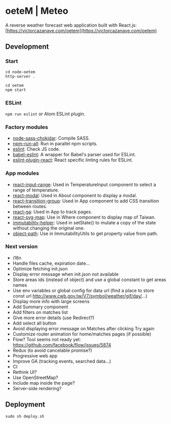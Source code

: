 # oeteM | Meteo

A reverse weather forecast web application built with React.js: [https://victorcazanave.com/oetem](https://victorcazanave.com/oetem)

## Development

### Start

```
cd node-oetem
http-server .

cd oetem
npm start
```

### ESLint

`npm run eslint` or Atom ESLint plugin.

### Factory modules

* [node-sass-chokidar](https://github.com/michaelwayman/node-sass-chokidar): Compile SASS.
* [npm-run-all](https://github.com/mysticatea/npm-run-all): Run in parallel npm scripts.
* [eslint](https://github.com/eslint/eslint): Check JS code.
* [babel-eslint](https://github.com/babel/babel-eslint): A wrapper for Babel's parser used for ESLint.
* [eslint-plugin-react](https://github.com/yannickcr/eslint-plugin-react): React specific linting rules for ESLint.

### App modules

* [react-input-range](https://github.com/davidchin/react-input-range): Used in TemperatureInput component to select a range of temperature.
* [react-modal](https://github.com/reactjs/react-modal): Used in About component to display a modal.
* [react-transition-group](https://github.com/reactjs/react-transition-group): Used in App component to add CSS transition between routes.
* [react-ga](https://github.com/react-ga/react-ga): Used in App to track pages.
* [react-svg-map](https://github.com/VictorCazanave/react-svg-map): Use in Where component to display map of Taiwan.
* [immutability-helper](https://github.com/kolodny/immutability-helper): Used in setState() to mutate a copy of the state without changing the original one.
* [object-path](https://github.com/mariocasciaro/object-path): Use in ImmutabilityUtils to get property value from path.

### Next version

* i18n
* Handle files cache, expiration date...
* Optimize fetching init.json
* Display error message when init.json not available
* Store areas ids (instead of object) and use a global constant to get areas names
* Use env variables or global config for data url (find a place to store const url http://www.cwb.gov.tw/V7/symbol/weather/gif/day/...)
* Display more info with large screens
* Add Summary component
* Add filters on matches list
* Give more error details (use Redirect?)
* Add select all button
* Avoid displaying error message on Matches after clicking Try again
* Customize router animation for home/matches pages (if possible)
* Flow? Tool seems not ready yet: https://github.com/facebook/flow/issues/5874
* Redux (to avoid cancelable promise?)
* Progressive web app
* Improve GA (tracking events, searched data...)
* CI
* Rethink UI?
* Use OpenStreetMap?
* Include map inside the page?
* Server-side rendering?

## Deployment

`sudo sh deploy.sh`
